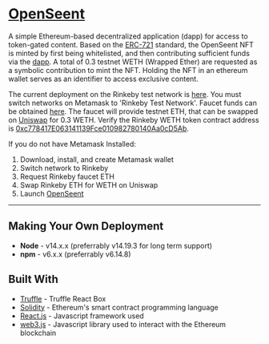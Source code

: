 # [OpenSeent](https://openseent.web.app/)

A simple Ethereum-based decentralized application (dapp) for access to token-gated content. Based on the [ERC-721](https://erc721.org) standard, the OpenSeent NFT is minted by first being whitelisted, and then contributing sufficient funds via the [dapp](https://openseent.web.app/). A total of 0.3 testnet WETH (Wrapped Ether) are requested as a symbolic contribution to mint the NFT. Holding the NFT in an ethereum wallet serves as an identifier to access exclusive content. 

The current deployment on the Rinkeby test network is [here](https://rinkeby.etherscan.io/address/0x366818253baf43B6F0A9c64A10d2550af0986fA5). You must switch networks on Metamask to 'Rinkeby Test Network'. Faucet funds can be obtained [here](https://faucet.rinkeby.io/). The faucet will provide testnet ETH, that can be swapped on [Uniswap](https://uniswap.org) for 0.3 WETH. Verify the Rinkeby WETH token contract address is [0xc778417E063141139Fce010982780140Aa0cD5Ab](https://rinkeby.etherscan.io/address/0xc778417E063141139Fce010982780140Aa0cD5Ab). 

If you do not have Metamask Installed:

1. Download, install, and create Metamask wallet
2. Switch network to Rinkeby
2. Request Rinkeby faucet ETH
3. Swap Rinkeby ETH for WETH on Uniswap
4. Launch [OpenSeent](https://openseent.web.app/)

---

## Making Your Own Deployment

* **Node** - v14.x.x (preferrably v14.19.3 for long term support)
* **npm** - v6.x.x (preferrably v6.14.8)

## Built With

* [Truffle](https://www.trufflesuite.com/boxes/react) - Truffle React Box
* [Solidity](https://solidity.readthedocs.io/en/v0.5.3/) - Ethereum's smart contract programming language
* [React.js](https://reactjs.org/) - Javascript framework used
* [web3.js](https://github.com/ethereum/web3.js/) - Javascript library used to interact with the Ethereum blockchain
